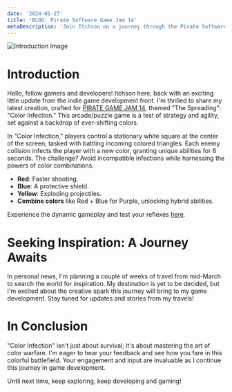 ```yaml
---
date: '2024-01-27'
title: 'BLOG: Pirate Software Game Jam 14'
metaDescription: 'Join Itchson on a journey through the Pirate Software Game Jam 14, exploring the creation of "Color Infection," a vibrant arcade/puzzle challenge. Get insights into innovative game design and catch the latest updates on itchson.com, your portal to cutting-edge web3 game development and the home of Galaxy Royale.'
---
```


![Introduction Image](/images/posts/2024-01-27.png)

# Introduction

Hello, fellow gamers and developers! Itchson here, back with an exciting little update from the indie game development front. I'm thrilled to share my latest creation, crafted for [PIRATE GAME JAM 14](https://itch.io/jam/pirate), themed "The Spreading": "Color Infection." This arcade/puzzle game is a test of strategy and agility, set against a backdrop of ever-shifting colors.

In "Color Infection," players control a stationary white square at the center of the screen, tasked with battling incoming colored triangles. Each enemy collision infects the player with a new color, granting unique abilities for 6 seconds. The challenge? Avoid incompatible infections while harnessing the powers of color combinations.

- **Red**: Faster shooting.
- **Blue**: A protective shield.
- **Yellow**: Exploding projectiles.
- **Combine colors** like Red + Blue for Purple, unlocking hybrid abilities.

Experience the dynamic gameplay and test your reflexes [here](https://sutajio.itch.io/color-infection).

# Seeking Inspiration: A Journey Awaits

In personal news, I'm planning a couple of weeks of travel from mid-March to search the world for inspiration. My destination is yet to be decided, but I'm excited about the creative spark this journey will bring to my game development. Stay tuned for updates and stories from my travels!

# In Conclusion

"Color Infection" isn't just about survival; it's about mastering the art of color warfare. 
I'm eager to hear your feedback and see how you fare in this colorful battlefield. Your engagement and input are invaluable as I continue this journey in game development.

Until next time, keep exploring, keep developing and gaming!